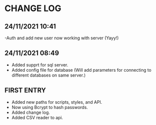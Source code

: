 # CHANGE LOG

## 24/11/2021 10:41
-Auth and add new user now working with server (Yayy!)

## 24/11/2021 08:49
- Added supprt for sql server.
- Added config file for database (Will add parameters for connecting to different databases on same server.)

## FIRST ENTRY
- Added new paths for scripts, styles, and API.
- Now using Bcrypt to hash passwords.
- Added change log.
- Added CSV reader to api.